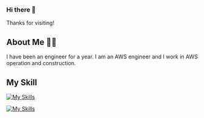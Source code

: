 ### Hi there 👋

Thanks for visiting!

## About Me 🧑‍💻

I have been an engineer for a year.
I am an AWS engineer and I work in AWS operation and construction.

## My Skill
[![My Skills](https://skillicons.dev/icons?i=aws,linux,docker,ansible&theme=light)](https://skillicons.dev)

[![My Skills](https://skillicons.dev/icons?i=html,css,js,figma&theme=light)](https://skillicons.dev)

<!--
**yokoshun23/yokoshun23** is a ✨ _special_ ✨ repository because its `README.md` (this file) appears on your GitHub profile.

Here are some ideas to get you started:

- 🔭 I’m currently working on ...
- 🌱 I’m currently learning ...
- 👯 I’m looking to collaborate on ...
- 🤔 I’m looking for help with ...
- 💬 Ask me about ...
- 📫 How to reach me: ...
- 😄 Pronouns: ...
- ⚡ Fun fact: ...
-->
